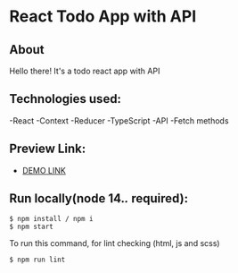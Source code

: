 # React Todo App with API

## About
Hello there!
It's a todo react app with API

## Technologies used:
-React
-Context
-Reducer
-TypeScript
-API
-Fetch methods

## Preview Link:
* [DEMO LINK](https://zubyk-yaroslav.github.io/To-Do-app-react-API/)

## Run locally(node 14.*.* required):
```
$ npm install / npm i
$ npm start
```

To run this command, for lint checking (html, js and scss)

```
$ npm run lint
```
